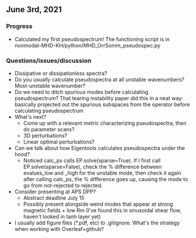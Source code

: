 ## June 3rd, 2021
### Progress
- Calculated my first pseudospectrum! The functioning script is in nonmodal-MHD-KH/python/MHD_OrrSomm_pseudospec.py
  
### Questions/issues/discussion
- Dissipative or dissipationless spectra?
- Do you usually calculate pseudospectra at all unstable wavenumbers? Most-unstable wavenumber?
- Do we need to ditch spurious modes before calculating pseudospectrum? That tearing instability paper did this in a 
  neat way: basically projected out the spurious subspaces from the operator before calculating pseudospectrum
- What's next?
  - Come up with a relevant metric characterizing pseudospectra, then do parameter scans?
  - 3D perturbations?
  - Linear optimal perturbations?
- Can we talk about how Eigentools calculates pseudospectra under the hood?
  - Noticed calc_ps calls EP.solve(sparse=True). If I first call EP.solve(sparse=False), check the % difference between 
    evalues_low and _high for the unstable mode, then check it again after calling calc_ps, the % difference goes up,
    causing the mode to go from not-rejected to rejected.
- Consider presenting at APS DPP?
  - Abstract deadline July 15
  - Possibly present alongside weird modes that appear at strong magnetic fields + low Rm 
    (I've found this in sinusoidal shear flow, haven't looked in tanh layer yet)
- I usually add figure files (*.pdf, etc) to .gitignore. What's the strategy when working with Overleaf+github?
